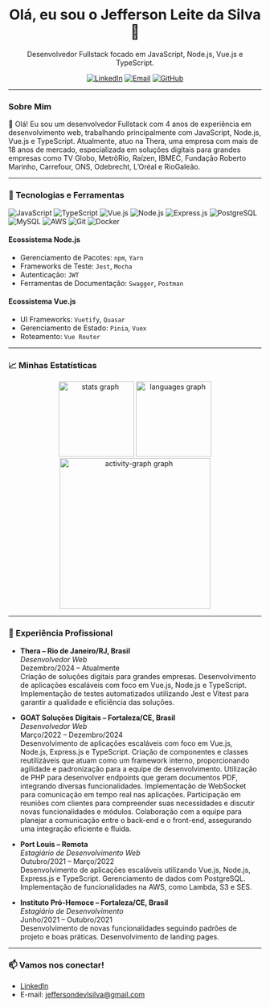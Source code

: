 
<h1 align="center">Olá, eu sou o Jefferson Leite da Silva 👋</h1>

<p align="center">
  Desenvolvedor Fullstack focado em JavaScript, Node.js, Vue.js e TypeScript.
</p>

<p align="center">
  <a href="https://www.linkedin.com/in/jeffdevlsilva/"><img src="https://img.shields.io/badge/LinkedIn-0077B5?style=for-the-badge&logo=linkedin&logoColor=white" alt="LinkedIn"></a>
  <a href="mailto:jeffersondevlsilva@gmail.com"><img src="https://img.shields.io/badge/Email-D14836?style=for-the-badge&logo=gmail&logoColor=white" alt="Email"></a>
  <a href="https://github.com/jefflsilva"><img src="https://img.shields.io/badge/GitHub-181717?style=for-the-badge&logo=github&logoColor=white" alt="GitHub"></a>
</p>

---

### Sobre Mim
👋 Olá! Eu sou um desenvolvedor Fullstack com 4 anos de experiência em desenvolvimento web, trabalhando principalmente com JavaScript, Node.js, Vue.js e TypeScript. Atualmente, atuo na Thera, uma empresa com mais de 18 anos de mercado, especializada em soluções digitais para grandes empresas como TV Globo, MetrôRio, Raízen, IBMEC, Fundação Roberto Marinho, Carrefour, ONS, Odebrecht, L’Oréal e RioGaleão.

---

### 🌟 Tecnologias e Ferramentas

<div>
  <img src="https://img.shields.io/badge/JavaScript-F7DF1E?style=for-the-badge&logo=javascript&logoColor=black" alt="JavaScript">
  <img src="https://img.shields.io/badge/TypeScript-007ACC?style=for-the-badge&logo=typescript&logoColor=white" alt="TypeScript">
  <img src="https://img.shields.io/badge/Vue.js-4FC08D?style=for-the-badge&logo=vue.js&logoColor=white" alt="Vue.js">
  <img src="https://img.shields.io/badge/Node.js-339933?style=for-the-badge&logo=node.js&logoColor=white" alt="Node.js">
  <img src="https://img.shields.io/badge/Express.js-404D59?style=for-the-badge&logo=express&logoColor=white" alt="Express.js">
  <img src="https://img.shields.io/badge/PostgreSQL-336791?style=for-the-badge&logo=postgresql&logoColor=white" alt="PostgreSQL">
  <img src="https://img.shields.io/badge/MySQL-4479A1?style=for-the-badge&logo=mysql&logoColor=white" alt="MySQL">
  <img src="https://img.shields.io/badge/AWS-232F3E?style=for-the-badge&logo=amazon-aws&logoColor=white" alt="AWS">
  <img src="https://img.shields.io/badge/Git-F05032?style=for-the-badge&logo=git&logoColor=white" alt="Git">
  <img src="https://img.shields.io/badge/Docker-2496ED?style=for-the-badge&logo=docker&logoColor=white" alt="Docker">
</div>

#### Ecossistema Node.js
- Gerenciamento de Pacotes: `npm`, `Yarn`
- Frameworks de Teste: `Jest`, `Mocha`
- Autenticação: `JWT`
- Ferramentas de Documentação: `Swagger`, `Postman`

#### Ecossistema Vue.js
- UI Frameworks: `Vuetify`, `Quasar`
- Gerenciamento de Estado: `Pinia`, `Vuex`
- Roteamento: `Vue Router`

---

### 📈 Minhas Estatísticas

<div align="center">
  <img src="https://github-readme-stats.vercel.app/api?username=jefflsilva&hide_title=false&hide_rank=false&show_icons=true&include_all_commits=true&count_private=true&disable_animations=false&theme=dracula&locale=en&hide_border=false&order=1" height="150" alt="stats graph" />
  
   <img src="https://github-readme-stats.vercel.app/api/top-langs?username=jefflsilva&locale=en&hide_title=false&layout=compact&card_width=320&langs_count=5&theme=dracula&hide_border=false&order=2" height="150" alt="languages graph"  />
  <img src="https://github-readme-activity-graph.vercel.app/graph?username=jefflsilva&radius=16&theme=react&area=true&order=5" height="300" alt="activity-graph graph" />
</div>

---

### 💼 Experiência Profissional

- **Thera – Rio de Janeiro/RJ, Brasil**  
  *Desenvolvedor Web*  
  Dezembro/2024 – Atualmente  
  Criação de soluções digitais para grandes empresas. Desenvolvimento de aplicações escaláveis com foco em Vue.js, Node.js e TypeScript. Implementação de testes automatizados utilizando Jest e Vitest para garantir a qualidade e eficiência das soluções.

- **GOAT Soluções Digitais – Fortaleza/CE, Brasil**  
  *Desenvolvedor Web*  
  Março/2022 – Dezembro/2024  
  Desenvolvimento de aplicações escaláveis com foco em Vue.js, Node.js, Express.js e TypeScript. Criação de componentes e classes reutilizáveis que atuam como um framework interno, proporcionando agilidade e padronização para a equipe de desenvolvimento. Utilização de PHP para desenvolver endpoints que geram documentos PDF, integrando diversas funcionalidades. Implementação de WebSocket para comunicação em tempo real nas aplicações. Participação em reuniões com clientes para compreender suas necessidades e discutir novas funcionalidades e módulos. Colaboração com a equipe para planejar a comunicação entre o back-end e o front-end, assegurando uma integração eficiente e fluida.

- **Port Louis – Remota**  
  *Estagiário de Desenvolvimento Web*  
  Outubro/2021 – Março/2022  
  Desenvolvimento de aplicações escaláveis utilizando Vue.js, Node.js, Express.js e TypeScript. Gerenciamento de dados com PostgreSQL. Implementação de funcionalidades na AWS, como Lambda, S3 e SES.

- **Instituto Pró-Hemoce – Fortaleza/CE, Brasil**  
  *Estagiário de Desenvolvimento*  
  Junho/2021 – Outubro/2021  
  Desenvolvimento de novas funcionalidades seguindo padrões de projeto e boas práticas. Desenvolvimento de landing pages.


---

### 📫 Vamos nos conectar!

- [LinkedIn](https://www.linkedin.com/in/jeffdevlsilva/)
- E-mail: jeffersondevlsilva@gmail.com
